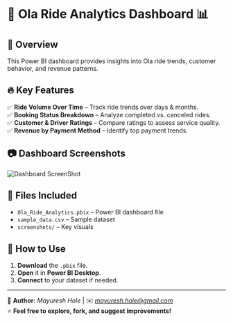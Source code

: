 # 🚖 Ola Ride Analytics Dashboard 📊

## 📌 Overview  
This Power BI dashboard provides insights into Ola ride trends, customer behavior, and revenue patterns.

## 🔥 Key Features  
✅ **Ride Volume Over Time** – Track ride trends over days & months.  
✅ **Booking Status Breakdown** – Analyze completed vs. canceled rides.  
✅ **Customer & Driver Ratings** – Compare ratings to assess service quality.  
✅ **Revenue by Payment Method** – Identify top payment trends.  

## 📷 Dashboard Screenshots  
![Dashboard ScreenShot](screenshots/Overall.png)


## 📂 Files Included  
- `Ola_Ride_Analytics.pbix` – Power BI dashboard file  
- `sample_data.csv` – Sample dataset  
- `screenshots/` – Key visuals  

## 🚀 How to Use  
1. **Download** the `.pbix` file.  
2. **Open** it in **Power BI Desktop**.  
3. **Connect** to your dataset if needed.  

---

📌 **Author:** *Mayuresh Hole* | ✉️ *mayuresh.hole@gmail.com*  
⭐ **Feel free to explore, fork, and suggest improvements!**  
